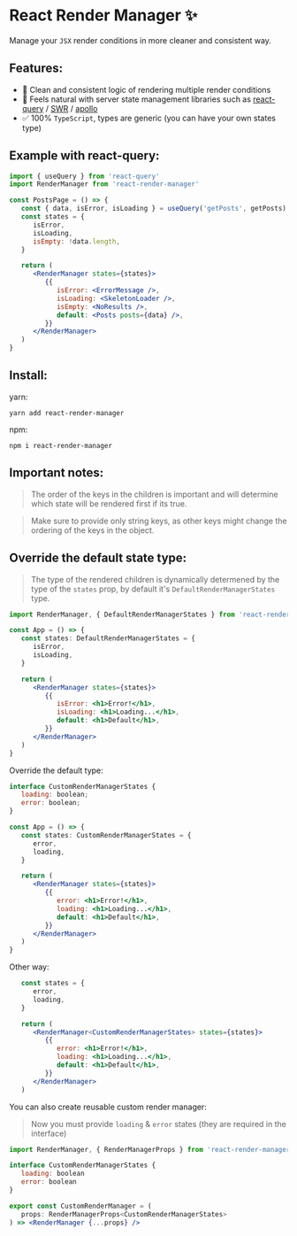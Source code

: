 # React Render Manager ✨

Manage your `JSX` render conditions in more cleaner and consistent way.

## Features:

-  🧼 Clean and consistent logic of rendering multiple render conditions
-  🚀 Feels natural with server state management libraries such as <a href="https://www.npmjs.com/package/react-query">react-query</a> / <a href="https://www.npmjs.com/package/swr">SWR</a> / <a href="https://www.npmjs.com/package/@apollo/client">apollo</a>
-  ✅ 100% `TypeScript`, types are generic (you can have your own states type)

## Example with react-query:

```jsx
import { useQuery } from 'react-query'
import RenderManager from 'react-render-manager'

const PostsPage = () => {
   const { data, isError, isLoading } = useQuery('getPosts', getPosts)
   const states = {
      isError,
      isLoading,
      isEmpty: !data.length,
   }

   return (
      <RenderManager states={states}>
         {{
            isError: <ErrorMessage />,
            isLoading: <SkeletonLoader />,
            isEmpty: <NoResults />,
            default: <Posts posts={data} />,
         }}
      </RenderManager>
   )
}
```

## Install:

yarn:

```shell
yarn add react-render-manager
```

npm:

```shell
npm i react-render-manager
```

## Important notes:

> The order of the keys in the children is important and will determine which state will be rendered first if its true.

> Make sure to provide only string keys, as other keys might change the ordering of the keys in the object.

## Override the default state type:

> The type of the rendered children is dynamically determened by the type of the `states` prop, by default it's `DefaultRenderManagerStates` type.

```jsx
import RenderManager, { DefaultRenderManagerStates } from 'react-render-manager'

const App = () => {
   const states: DefaultRenderManagerStates = {
      isError,
      isLoading,
   }

   return (
      <RenderManager states={states}>
         {{
            isError: <h1>Error!</h1>,
            isLoading: <h1>Loading...</h1>,
            default: <h1>Default</h1>,
         }}
      </RenderManager>
   )
}
```

Override the default type:

```jsx
interface CustomRenderManagerStates {
   loading: boolean;
   error: boolean;
}

const App = () => {
   const states: CustomRenderManagerStates = {
      error,
      loading,
   }

   return (
      <RenderManager states={states}>
         {{
            error: <h1>Error!</h1>,
            loading: <h1>Loading...</h1>,
            default: <h1>Default</h1>,
         }}
      </RenderManager>
   )
}
```

Other way:

```jsx
   const states = {
      error,
      loading,
   }

   return (
      <RenderManager<CustomRenderManagerStates> states={states}>
         {{
            error: <h1>Error!</h1>,
            loading: <h1>Loading...</h1>,
            default: <h1>Default</h1>,
         }}
      </RenderManager>
   )
```

You can also create reusable custom render manager:

> Now you must provide `loading` & `error` states (they are required in the interface)

```jsx
import RenderManager, { RenderManagerProps } from 'react-render-manager'

interface CustomRenderManagerStates {
   loading: boolean
   error: boolean
}

export const CustomRenderManager = (
   props: RenderManagerProps<CustomRenderManagerStates>
) => <RenderManager {...props} />
```
